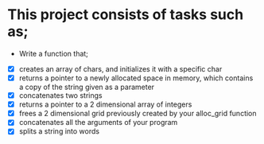 # This project consists of tasks such as;

* Write a function that;

- [x] creates an array of chars, and initializes it with a specific char
- [x] returns a pointer to a newly allocated space in memory, which contains a copy of the string given as a parameter
- [x] concatenates two strings
- [x] returns a pointer to a 2 dimensional array of integers
- [x] frees a 2 dimensional grid previously created by your alloc_grid function
- [x] concatenates all the arguments of your program
- [x] splits a string into words
